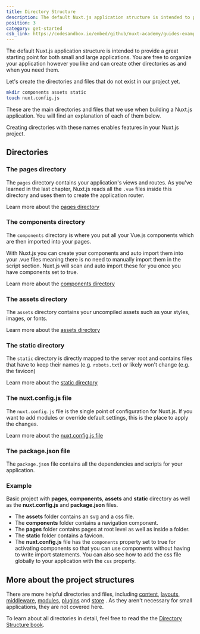 ```yaml
---
title: Directory Structure
description: The default Nuxt.js application structure is intended to provide a great starting point for both small and large applications. You are free to organize your application however you like and can create other directories as and when you need them.
position: 3
category: get-started
csb_link: https://codesandbox.io/embed/github/nuxt-academy/guides-examples/tree/master/01_get_started/03_directory_structure?fontsize=14&hidenavigation=1&theme=dark
---
```


The default Nuxt.js application structure is intended to provide a great starting point for both small and large applications. You are free to organize your application however you like and can create other directories as and when you need them.

Let's create the directories and files that do not exist in our project yet.

```bash
mkdir components assets static
touch nuxt.config.js
```

These are the main directories and files that we use when building a Nuxt.js application. You will find an explanation of each of them below.

<base-alert type="info">

Creating directories with these names enables features in your Nuxt.js project.

</base-alert>

## Directories

### The pages directory

The `pages` directory contains your application's views and routes. As you've learned in the last chapter, Nuxt.js reads all the `.vue` files inside this directory and uses them to create the application router.

<base-alert type="next">

Learn more about the [pages directory](/guides/directory-structure/pages)

</base-alert>

### The components directory

The `components` directory is where you put all your Vue.js components which are then imported into your pages.

With Nuxt.js you can create your components and auto import them into your .vue files meaning there is no need to manually import them in the script section. Nuxt.js will scan and auto import these for you once you have components set to true.

<base-alert type="next">

Learn more about the [components directory](/guides/directory-structure/components)

</base-alert>

### The assets directory

The `assets` directory contains your uncompiled assets such as your styles, images, or fonts.

<base-alert type="next">

Learn more about the [assets directory](/guides/directory-structure/assets)

</base-alert>

### The static directory

The `static` directory is directly mapped to the server root and contains files that have to keep their names (e.g. `robots.txt`) _or_ likely won't change (e.g. the favicon)

<base-alert type="next">

Learn more about the [static directory](/guides/directory-structure/static)

</base-alert>

### The nuxt.config.js file

The `nuxt.config.js` file is the single point of configuration for Nuxt.js. If you want to add modules or override default settings, this is the place to apply the changes.

<base-alert type="next">

Learn more about the [nuxt.config.js file](/guides/directory-structure/nuxt-config)

</base-alert>

### The package.json file

The `package.json` file contains all the dependencies and scripts for your application.

### Example

Basic project with **pages**, **components**, **assets** and **static** directory as well as the **nuxt.config.js** and **package.json** files.

- The **assets** folder contains an svg and a css file.
- The **components** folder contains a navigation component.
- The **pages** folder contains pages at root level as well as inside a folder.
- The **static** folder contains a favicon.
- The **nuxt.config.js** file has the `components` property set to true for activating components so that you can use components without having to write import statements. You can also see how to add the css file globally to your application with the `css` property.

<app-modal>
  <code-sandbox  :src="csb_link"></code-sandbox>
</app-modal>

## More about the project structures

There are more helpful directories and files, including [content](/guides/directory-structure/content), [layouts](/guides/directory-structure/layouts), [middleware](/guides/directory-structure/middleware), [modules](/guides/directory-structure/modules), [plugins](/guides/directory-structure/plugins) and [store](/guides/directory-structure/store) . As they aren't necessary for small applications, they are not covered here.

<base-alert type="next">

To learn about all directories in detail, feel free to read the the [Directory Structure book](/guides/directory-structure/nuxt).

</base-alert>
